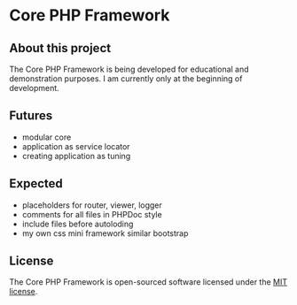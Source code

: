 # Core PHP Framework

## About this project

The Core PHP Framework is being developed for educational and demonstration purposes. I am currently only at the beginning of development.

## Futures

- modular core
- application as service locator
- creating application as tuning

## Expected

- placeholders for router, viewer, logger
- comments for all files in PHPDoc style
- include files before autoloding
- my own css mini framework similar bootstrap

## License

The Core PHP Framework is open-sourced software licensed under the [MIT license](LICENSE.md).